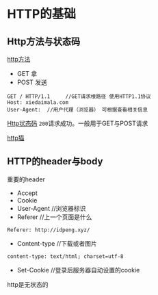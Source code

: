 # HTTP的基础

## Http方法与状态码

[http方法](https://www.runoob.com/http/http-methods.html)


* GET 拿   
* POST 发送  

```angular2html
GET / HTTP/1.1     //GET请求根路径 使用HTTP1.1协议
Host: xiedaimala.com
User-Agent:  //用户代理（浏览器） 可根据查看相关信息
```
[Http状态码](https://www.runoob.com/http/http-status-codes.html)
`200`请求成功。一般用于GET与POST请求<br>

[http猫](https://http.cat/)

## HTTP的header与body
重要的header 
* Accept
* Cookie
* User-Agent  //浏览器标识
* Referer   //上一个页面是什么
```angular2html
Referer: http://idpeng.xyz/
```
* Content-type //下载或者图片
```angular2html
content-type: text/html; charset=utf-8
```
* Set-Cookie  //登录后服务器自动设置的cookie

http是无状态的
